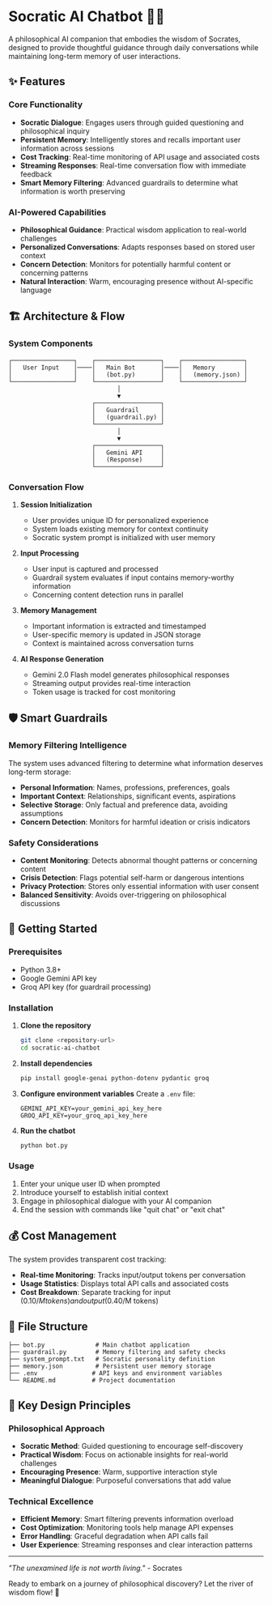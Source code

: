 # Socratic AI Chatbot 🧠💬

A philosophical AI companion that embodies the wisdom of Socrates, designed to provide thoughtful guidance through daily conversations while maintaining long-term memory of user interactions.

## ✨ Features

### Core Functionality
- **Socratic Dialogue**: Engages users through guided questioning and philosophical inquiry
- **Persistent Memory**: Intelligently stores and recalls important user information across sessions
- **Cost Tracking**: Real-time monitoring of API usage and associated costs
- **Streaming Responses**: Real-time conversation flow with immediate feedback
- **Smart Memory Filtering**: Advanced guardrails to determine what information is worth preserving

### AI-Powered Capabilities
- **Philosophical Guidance**: Practical wisdom application to real-world challenges
- **Personalized Conversations**: Adapts responses based on stored user context
- **Concern Detection**: Monitors for potentially harmful content or concerning patterns
- **Natural Interaction**: Warm, encouraging presence without AI-specific language

## 🏗️ Architecture & Flow

### System Components

```
┌─────────────────┐    ┌──────────────────┐    ┌─────────────────┐
│   User Input    │────│   Main Bot       │────│   Memory        │
│                 │    │   (bot.py)       │    │   (memory.json) │
└─────────────────┘    └──────────────────┘    └─────────────────┘
                              │
                              ▼
                       ┌──────────────────┐
                       │   Guardrail      │
                       │   (guardrail.py) │
                       └──────────────────┘
                              │
                              ▼
                       ┌──────────────────┐
                       │   Gemini API     │
                       │   (Response)     │
                       └──────────────────┘
```

### Conversation Flow

1. **Session Initialization**
   - User provides unique ID for personalized experience
   - System loads existing memory for context continuity
   - Socratic system prompt is initialized with user memory

2. **Input Processing**
   - User input is captured and processed
   - Guardrail system evaluates if input contains memory-worthy information
   - Concerning content detection runs in parallel

3. **Memory Management**
   - Important information is extracted and timestamped
   - User-specific memory is updated in JSON storage
   - Context is maintained across conversation turns

4. **AI Response Generation**
   - Gemini 2.0 Flash model generates philosophical responses
   - Streaming output provides real-time interaction
   - Token usage is tracked for cost monitoring

## 🛡️ Smart Guardrails

### Memory Filtering Intelligence
The system uses advanced filtering to determine what information deserves long-term storage:

- **Personal Information**: Names, professions, preferences, goals
- **Important Context**: Relationships, significant events, aspirations
- **Selective Storage**: Only factual and preference data, avoiding assumptions
- **Concern Detection**: Monitors for harmful ideation or crisis indicators

### Safety Considerations
- **Content Monitoring**: Detects abnormal thought patterns or concerning content
- **Crisis Detection**: Flags potential self-harm or dangerous intentions
- **Privacy Protection**: Stores only essential information with user consent
- **Balanced Sensitivity**: Avoids over-triggering on philosophical discussions

## 🚀 Getting Started

### Prerequisites
- Python 3.8+
- Google Gemini API key
- Groq API key (for guardrail processing)

### Installation

1. **Clone the repository**
   ```bash
   git clone <repository-url>
   cd socratic-ai-chatbot
   ```

2. **Install dependencies**
   ```bash
   pip install google-genai python-dotenv pydantic groq
   ```

3. **Configure environment variables**
   Create a `.env` file:
   ```env
   GEMINI_API_KEY=your_gemini_api_key_here
   GROQ_API_KEY=your_groq_api_key_here
   ```

4. **Run the chatbot**
   ```bash
   python bot.py
   ```

### Usage

1. Enter your unique user ID when prompted
2. Introduce yourself to establish initial context
3. Engage in philosophical dialogue with your AI companion
4. End the session with commands like "quit chat" or "exit chat"

## 💰 Cost Management

The system provides transparent cost tracking:
- **Real-time Monitoring**: Tracks input/output tokens per conversation
- **Usage Statistics**: Displays total API calls and associated costs
- **Cost Breakdown**: Separate tracking for input ($0.10/M tokens) and output ($0.40/M tokens)

## 📁 File Structure

```
├── bot.py              # Main chatbot application
├── guardrail.py        # Memory filtering and safety checks
├── system_prompt.txt   # Socratic personality definition
├── memory.json         # Persistent user memory storage
├── .env               # API keys and environment variables
└── README.md          # Project documentation
```

## 🎯 Key Design Principles

### Philosophical Approach
- **Socratic Method**: Guided questioning to encourage self-discovery
- **Practical Wisdom**: Focus on actionable insights for real-world challenges
- **Encouraging Presence**: Warm, supportive interaction style
- **Meaningful Dialogue**: Purposeful conversations that add value

### Technical Excellence
- **Efficient Memory**: Smart filtering prevents information overload
- **Cost Optimization**: Monitoring tools help manage API expenses
- **Error Handling**: Graceful degradation when API calls fail
- **User Experience**: Streaming responses and clear interaction patterns

---

*"The unexamined life is not worth living."* - Socrates

Ready to embark on a journey of philosophical discovery? Let the river of wisdom flow! 🌊
